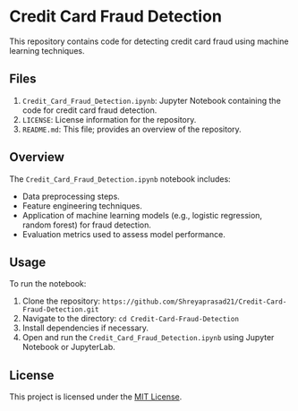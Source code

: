 # Credit Card Fraud Detection

This repository contains code for detecting credit card fraud using machine learning techniques.

## Files

1. `Credit_Card_Fraud_Detection.ipynb`: Jupyter Notebook containing the code for credit card fraud detection.
2. `LICENSE`: License information for the repository.
3. `README.md`: This file; provides an overview of the repository.

## Overview

The `Credit_Card_Fraud_Detection.ipynb` notebook includes:

- Data preprocessing steps.
- Feature engineering techniques.
- Application of machine learning models (e.g., logistic regression, random forest) for fraud detection.
- Evaluation metrics used to assess model performance.

## Usage

To run the notebook:

1. Clone the repository: `https://github.com/Shreyaprasad21/Credit-Card-Fraud-Detection.git`
2. Navigate to the directory: `cd Credit-Card-Fraud-Detection`
3. Install dependencies if necessary.
4. Open and run the `Credit_Card_Fraud_Detection.ipynb` using Jupyter Notebook or JupyterLab.

## License

This project is licensed under the [MIT License](LICENSE).
